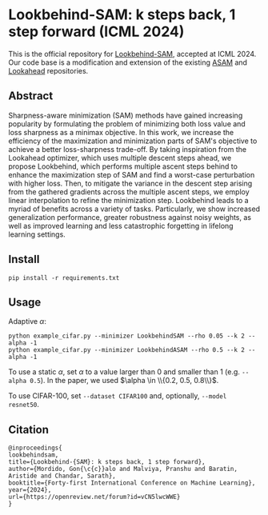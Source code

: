 # Lookbehind-SAM: k steps back, 1 step forward (ICML 2024)

This is the official repository for [Lookbehind-SAM](https://arxiv.org/abs/2307.16704), accepted at ICML 2024. Our code base is a modification and extension of the existing [ASAM](https://github.com/SamsungLabs/ASAM) and [Lookahead](https://github.com/michaelrzhang/lookahead) repositories.

## Abstract
Sharpness-aware minimization (SAM) methods have gained increasing popularity by formulating the problem of minimizing both loss value and loss sharpness as a minimax objective. In this work, we increase the efficiency of the maximization and minimization parts of SAM's objective to achieve a better loss-sharpness trade-off. By taking inspiration from the Lookahead optimizer, which uses multiple descent steps ahead, we propose Lookbehind, which performs multiple ascent steps behind to enhance the maximization step of SAM and find a worst-case perturbation with higher loss. Then, to mitigate the variance in the descent step arising from the gathered gradients across the multiple ascent steps, we employ linear interpolation to refine the minimization step. Lookbehind leads to a myriad of benefits across a variety of tasks. Particularly, we show increased generalization performance, greater robustness against noisy weights, as well as improved learning and less catastrophic forgetting in lifelong learning settings.

## Install
```
pip install -r requirements.txt
```

## Usage
Adaptive $\alpha$:
```
python example_cifar.py --minimizer LookbehindSAM --rho 0.05 --k 2 --alpha -1
python example_cifar.py --minimizer LookbehindASAM --rho 0.5 --k 2 --alpha -1
```
To use a static $\alpha$, set $\alpha$ to a value larger than 0 and smaller than 1 (e.g. ```--alpha 0.5```). In the paper, we used $\alpha \in \\{0.2, 0.5, 0.8\\}$. 

To use CIFAR-100, set ```--dataset CIFAR100``` and, optionally, ```--model resnet50```.

## Citation
```
@inproceedings{
lookbehindsam,
title={Lookbehind-{SAM}: k steps back, 1 step forward},
author={Mordido, Gon{\c{c}}alo and Malviya, Pranshu and Baratin, Aristide and Chandar, Sarath},
booktitle={Forty-first International Conference on Machine Learning},
year={2024},
url={https://openreview.net/forum?id=vCN5lwcWWE}
}
```
